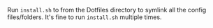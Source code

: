 Run `install.sh` to from the Dotfiles directory to symlink all the config files/folders. It's fine to run `install.sh` multiple times.
